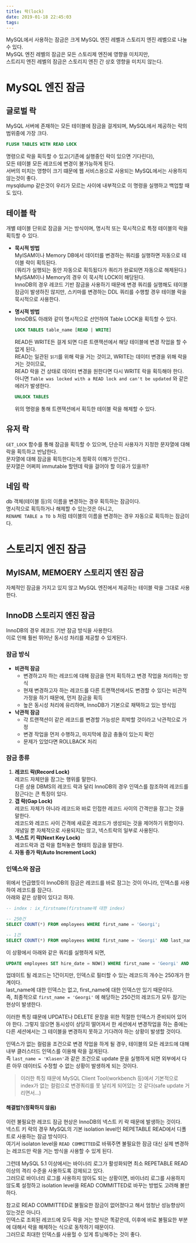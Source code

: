 ```yaml
---
title: 락(lock)  
date: 2019-01-18 22:45:03
tags:
---
```


MySQL에서 사용하는 잠금은 크게 MySQL 엔진 레벨과 스토리지 엔진 레벨으로 나눌 수 있다.  
MySQL 엔진 레벨의 잠금은 모든 스토리제 엔진에 영향을 미치지만,  
스트리지 엔진 레벨의 잠금은 스토리지 엔진 간 상호 영향을 미치지 않는다.  

# MySQL 엔진 잠금
## 글로벌 락  
MySQL 서버에 존재하는 모든 테이블에 잠금을 걸게되며, MySQL에서 제공하는 락의 범위중에 가장 크다.  

```sql
FLUSH TABLES WITH READ LOCK
```

명령으로 락을 획득할 수 있고(기존에 실행중인 락이 있으면 기다린다),  
모든 테이블 모든 레코드에 변경이 불가능하게 된다.  
서버의 미치는 영향이 크기 떄문에 웹 서비스용으로 사용되는 MySQL에서는 사용하지 않는것이 좋다.  
mysqldump 같은것이 우리가 모르는 사이에 내부적으로 이 명령을 실행하고 백업할 때도 있다.  

## 테이블 락  
개별 테이블 단위로 잠금을 거는 방식이며, 명시적 또는 묵시적으로 특정 테이블의 락을 획득할 수 있다.  
- **묵시적 방법**  
    MyISAM이나 Memory DB에서 데이터를 변경하는 쿼리를 실행하면 자동으로 테이블 락이 획득된다.  
    (쿼리가 실행되는 동안 자동으로 획득됬다가 쿼리가 완료되면 자동으로 해제된다.)  
    MyISAM이나 Memory의 경우 이 묵시적 LOCK이 해당된다.  
    InnoDB의 경우 레코드 기반 잠금을 사용하기 때문에 변경 쿼리를 실행해도 테이블 잠금이 발생하진 않지만, 스키마를 변경하는 DDL 쿼리를 수행할 경우 테이블 락을 묵시적으로 사용한다.  
- **명시적 방법**  
    InnoDB도 아래와 같이 명시적으로 선언하여 Table LOCK을 획득할 수 있다.  

    ```sql
    LOCK TABLES table_name [READ | WRITE]
    ```
    
    READ든 WRITE든 걸게 되면 다른 트랜잭션에서 해당 테이블에 변경 작업을 할 수 없게 된다.  
    READ는 일관된 `읽기`를 위해 락을 거는 것이고, WRITE는 데이터 변경을 위해 락을 거는 것이므로,  
    READ 락을 건 상태로 데이터 변경을 원한다면 다시 WRITE 락을 획득해야 한다.  
    아니면 `Table was locked with a READ lock and can't be updated` 와 같은 에러가 발생한다.  

    ```sql
    UNLOCK TABLES
    ```

    위의 명령을 통해 트랜잭션에서 획득한 테이블 락을 해제할 수 있다.  

## 유저 락  
`GET_LOCK` 함수를 통해 잠금을 획득할 수 있으며, 단순히 사용자가 지정한 문자열에 대해 락을 획득하고 반납한다.  
문자열에 대해 잠금을 획득한다는게 정확히 이해가 안간다..  
문자열은 어쩌피 immutable 할텐데 락을 걸어야 할 이유가 있을까?  

## 네임 락  
db 객체(테이블 등)의 이름을 변경하는 경우 획득하는 잠금이다.  
명시적으로 획득하거나 해제할 수 있는것은 아니고,  
`RENAME TABLE a TO b` 처럼 테이블의 이름을 변경하는 경우 자동으로 획득하는 잠금이다.  

# 스토리지 엔진 잠금  
## MyISAM, MEMOERY 스토리지 엔진 잠금  
자체적인 잠금을 가지고 있지 않고 MySQL 엔진에서 제공하는 테이블 락을 그대로 사용한다.  

## InnoDB 스토리지 엔진 잠금  
InnoDB의 경우 레코드 기반 잠금 방식을 사용한다.  
이로 인해 훨씬 뛰어난 동시성 처리를 제공할 수 있게된다.  

### 잠금 방식  
- **비관적 잠금**  
    - 변경하고자 하는 레코드에 대해 잠금을 먼저 획득하고 변경 작업을 처리하는 방식  
    - 현재 변경하고자 하는 레코드를 다른 트랜잭션에서도 변경할 수 있다는 비관적 가정을 하기 때문에, 먼저 잠금을 획득  
    - 높은 동시성 처리에 유리하며, InnoDB가 기본으로 채택하고 있는 방식임  
- **낙관적 잠금**  
    - 각 트랜잭션이 같은 레코드를 변경할 가능성은 희박할 것이라고 낙관적으로 가정 
    - 변경 작업을 먼저 수행하고, 마지막에 잠금 충돌이 있는지 확인  
    - 문제가 있었다면 ROLLBACK 처리  

### 잠금 종류  
1. **레코드 락(Record Lock)**  
레코드 자체만을 잠그는 행위를 말한다.  
다른 상용 DBMS의 레코드 락과 달리 InnoDB의 경우 인덱스를 참조하여 레코드를 잠근다는 큰 특징이 있다.  
2. **갭 락(Gap Lock)**  
레코드 자체가 아니라 레코드와 바로 인접한 레코드 사이의 간격만을 잠그는 것을 말한다.  
레코드와 레코드 사이 간격에 새로운 레코드가 생성되는 것을 제어하기 위함이다.  
개념일 뿐 자체적으로 사용되지는 않고, 넥스트락의 일부로 사용된다.  
3. **넥스트 키 락(Next Key Lock)**  
레코드락과 갭 락을 합쳐놓은 형태의 잠금을 말한다.  
4. **자동 증가 락(Auto Increment Lock)**  

### 인덱스와 잠금  
위에서 언급했듯이 InnoDB의 잠금은 레코드를 바로 잠그는 것이 아니라, 인덱스를 사용하여 레코드를 잠근다.  
아래와 같은 상황이 있다고 하자.  

```sql
-- index : ix_firstname(firstname에 대한 index)  

-- 250건
SELECT COUNT(*) FROM employees WHERE first_name = 'Georgi';

-- 1건  
SELECT COUNT(*) FROM employees WHERE first_name = 'Georgi' AND last_name = 'Klasen';
```

이 상황에서 아래와 같은 쿼리를 실행하게 되면,  

```sql
UPDATE employees SET hire_date = NOW() WHERE first_name = 'Georgi' AND last_name = 'Klasen';
```

업데이트 될 레코드는 1건이지만, 인덱스로 필터할 수 있는 레코드의 개수는 250개가 한계이다.  
last_name에 대한 인덱스는 없고, first_name에 대한 인덱스만 있기 때문이다.  
즉, 최종적으로 `first_name = 'Georgi'` 에 해당하는 250건의 레코드가 모두 잠기는 현상이 발생한다.  

이러한 특징 떄문에 UPDATE나 DELETE 문장을 위한 적절한 인덱스가 준비되어 있어야 한다. 그렇지 않으면 동시성이 상당히 떨어져서 한 세션에서 변경작업을 하는 중에는 다른 세션에서는 그 테이블을 변경하지 못하고 기다려야 하는 상황이 발생할 것이다.  

인덱스가 없는 컬럼을 조건으로 변경 작업을 하게 될 경우, 테이블의 모든 레코드에 대해 내부 클러스터드 인덱스를 이용해 락을 걸게된다.  
즉 `last_name = 'Klasen'`과 같은 조건으로 update 문을 실행하게 되면 외부에서 다른 아무 데이터도 수정할 수 없는 상황이 발생하게 되는 것이다.  
> 이러한 특징 때문에 MySQL Client Tool(workbench 등)에서 기본적으로 index가 없는 컬럼으로 변경쿼리를 못 날리게 되어있는 것 같다(safe update 거리면서...)  

#### 해결법?(정확하지 않음)  
이런 불필요한 레코드 잠금 현상은 InnoDB의 넥스트 키 락 때문에 발생하는 것이다.  
넥스트 키 락의 경우 MySQL의 기본 isolation level인 REPETABLE READ에서 디폴트로 사용하는 잠금 방식이다.  
여기서 isolaton level을 `READ COMMITTED`로 바꿔주면 불필요한 잠금 대신 실제 변경하는 레코드만 락을 거는 방식을 사용할 수 있게 된다.  

그런데 MySQL 5.1 이상에서는 바이너리 로그가 활성화되면 최소 REPETABLE READ 이상의 격리 수준을 사용하도록 강제되고 있다.  
그러므로 바이너리 로그를 사용하지 않아도 되는 상황이면, 바이너리 로그를 사용하지 않도록 설정하고 isolation level을 READ COMMITTED로 바꾸는 방법도 고려해 볼만하다.  

참고로 READ COMMITTED로 불필요한 잠금이 없어졌다고 해서 엄청난 성능향상이 있는것은 아니다.  
인덱스로 조회된 레코드에 모두 락을 거는 방식은 똑같은데, 이후에 바로 불필요한 부분에 대해서 락을 해제하는 식으로 동작하기 때문이다.  
그러므로 최대한 인덱스를 사용헐 수 있게 튜닝해주는 것이 좋다.  

<!-- more -->
